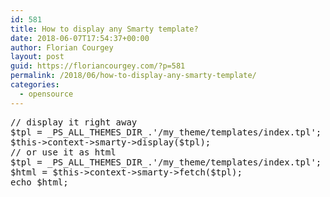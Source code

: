 ```yaml
---
id: 581
title: How to display any Smarty template?
date: 2018-06-07T17:54:37+00:00
author: Florian Courgey
layout: post
guid: https://floriancourgey.com/?p=581
permalink: /2018/06/how-to-display-any-smarty-template/
categories:
  - opensource
---
```

<pre class="lang:php decode:true ">// display it right away
$tpl = _PS_ALL_THEMES_DIR_.'/my_theme/templates/index.tpl';
$this-&gt;context-&gt;smarty-&gt;display($tpl);
// or use it as html
$tpl = _PS_ALL_THEMES_DIR_.'/my_theme/templates/index.tpl';
$html = $this-&gt;context-&gt;smarty-&gt;fetch($tpl);
echo $html;</pre>

&nbsp;